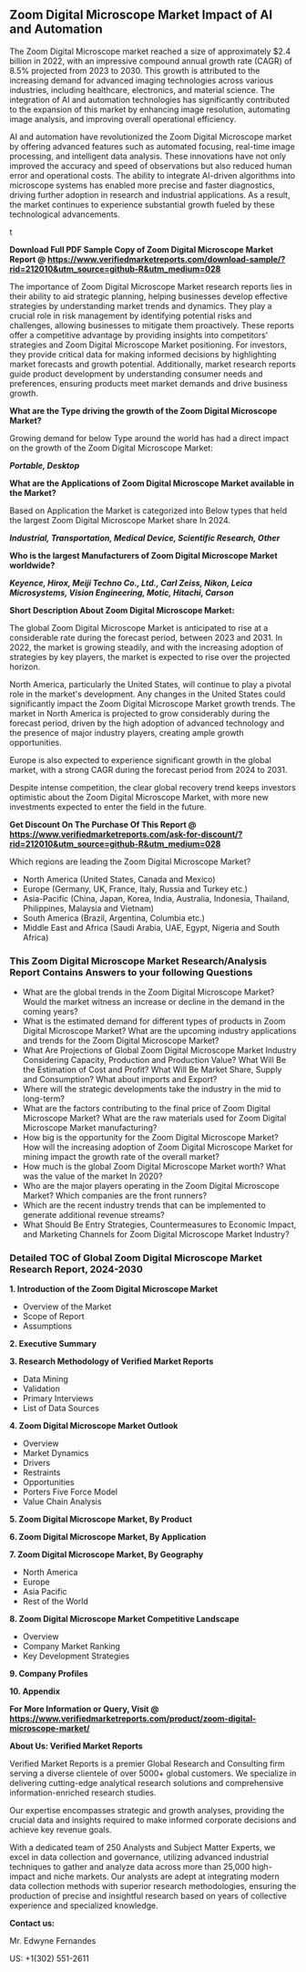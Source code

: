 <h2>Zoom Digital Microscope Market Impact of AI and Automation</h2><p>The Zoom Digital Microscope market reached a size of approximately $2.4 billion in 2022, with an impressive compound annual growth rate (CAGR) of 8.5% projected from 2023 to 2030. This growth is attributed to the increasing demand for advanced imaging technologies across various industries, including healthcare, electronics, and material science. The integration of AI and automation technologies has significantly contributed to the expansion of this market by enhancing image resolution, automating image analysis, and improving overall operational efficiency.</p><p>AI and automation have revolutionized the Zoom Digital Microscope market by offering advanced features such as automated focusing, real-time image processing, and intelligent data analysis. These innovations have not only improved the accuracy and speed of observations but also reduced human error and operational costs. The ability to integrate AI-driven algorithms into microscope systems has enabled more precise and faster diagnostics, driving further adoption in research and industrial applications. As a result, the market continues to experience substantial growth fueled by these technological advancements.</p>t</p><p id="" class=""><strong>Download Full PDF Sample Copy of Zoom Digital Microscope Market Report @ <a href="https://www.verifiedmarketreports.com/download-sample/?rid=212010&utm_source=github-R&utm_medium=028" target="_blank">https://www.verifiedmarketreports.com/download-sample/?rid=212010&utm_source=github-R&utm_medium=028</a></strong></p><p>The importance of&nbsp;Zoom Digital Microscope Market research reports lies in their ability to aid strategic planning, helping businesses develop effective strategies by understanding market trends and dynamics. They play a crucial role in risk management by identifying potential risks and challenges, allowing businesses to mitigate them proactively. These reports offer a competitive advantage by providing insights into competitors' strategies and Zoom Digital Microscope Market positioning. For investors, they provide critical data for making informed decisions by highlighting market forecasts and growth potential. Additionally, market research reports guide product development by understanding consumer needs and preferences, ensuring products meet market demands and drive business growth.</p><p><strong>What are the&nbsp;Type driving the growth of the Zoom Digital Microscope Market?</strong></p><p id="" class="">Growing demand for below Type around the world has had a direct impact on the growth of the Zoom Digital Microscope Market:</p><em><strong>Portable, Desktop</strong></em></p><strong>What are the&nbsp;Applications&nbsp;of Zoom Digital Microscope Market available in the Market?</strong></p><p id="" class="">Based on Application the Market is categorized into Below types that held the largest Zoom Digital Microscope Market share In 2024.</p><em><strong>Industrial, Transportation, Medical Device, Scientific Research, Other</strong></em></p><strong>Who is the largest Manufacturers of Zoom Digital Microscope Market worldwide?</strong></p><p><em><strong>Keyence, Hirox, Meiji Techno Co., Ltd., Carl Zeiss, Nikon, Leica Microsystems, Vision Engineering, Motic, Hitachi, Carson</strong></em></p><p id="" class=""><strong>Short Description About Zoom Digital Microscope Market:</strong></p><p>The global Zoom Digital Microscope Market is anticipated to rise at a considerable rate during the forecast period, between 2023 and 2031. In 2022, the market is growing steadily, and with the increasing adoption of strategies by key players, the market is expected to rise over the projected horizon.</p><p>North America, particularly the United States, will continue to play a pivotal role in the market's development. Any changes in the United States could significantly impact the Zoom Digital Microscope Market growth trends. The market in North America is projected to grow considerably during the forecast period, driven by the high adoption of advanced technology and the presence of major industry players, creating ample growth opportunities.</p><p>Europe is also expected to experience significant growth in the global market, with a strong CAGR during the forecast period from 2024 to 2031.</p><p>Despite intense competition, the clear global recovery trend keeps investors optimistic about the Zoom Digital Microscope Market, with more new investments expected to enter the field in the future.</p><p id="" class=""><strong>Get Discount On The Purchase Of This Report @ <a href="https://www.verifiedmarketreports.com/ask-for-discount/?rid=212010&utm_source=github-R&utm_medium=028" target="_blank">https://www.verifiedmarketreports.com/ask-for-discount/?rid=212010&utm_source=github-R&utm_medium=028</a></strong></p>Which regions are leading the Zoom Digital Microscope Market?</p><ul><li>North America (United States, Canada and Mexico)</li><li>Europe (Germany, UK, France, Italy, Russia and Turkey etc.)</li><li>Asia-Pacific (China, Japan, Korea, India, Australia, Indonesia, Thailand, Philippines, Malaysia and Vietnam)</li><li>South America (Brazil, Argentina, Columbia etc.)</li><li>Middle East and Africa (Saudi Arabia, UAE, Egypt, Nigeria and South Africa)</li></ul><h3 id="" class="">This Zoom Digital Microscope Market Research/Analysis Report Contains Answers to your following Questions</h3><ul><li>What are the global trends in the Zoom Digital Microscope Market? Would the market witness an increase or decline in the demand in the coming years?</li><li>What is the estimated demand for different types of products in Zoom Digital Microscope Market? What are the upcoming industry applications and trends for the Zoom Digital Microscope Market?</li><li>What Are Projections of Global Zoom Digital Microscope Market Industry Considering Capacity, Production and Production Value? What Will Be the Estimation of Cost and Profit? What Will Be Market Share, Supply and Consumption? What about imports and Export?</li><li>Where will the strategic developments take the industry in the mid to long-term?</li><li>What are the factors contributing to the final price of Zoom Digital Microscope Market? What are the raw materials used for Zoom Digital Microscope Market manufacturing?</li><li>How big is the opportunity for the Zoom Digital Microscope Market? How will the increasing adoption of Zoom Digital Microscope Market for mining impact the growth rate of the overall market?</li><li>How much is the global Zoom Digital Microscope Market worth? What was the value of the market In 2020?</li><li>Who are the major players operating in the Zoom Digital Microscope Market? Which companies are the front runners?</li><li>Which are the recent industry trends that can be implemented to generate additional revenue streams?</li><li>What Should Be Entry Strategies, Countermeasures to Economic Impact, and Marketing Channels for Zoom Digital Microscope Market Industry?</li></ul><h3 id="" class="">Detailed TOC of Global Zoom Digital Microscope Market Research Report, 2024-2030</h3><p id="" class=""><strong>1. Introduction of the Zoom Digital Microscope Market</strong></p><ul><li>Overview of the Market</li><li>Scope of Report</li><li>Assumptions</li></ul><p id="" class=""><strong>2. Executive Summary</strong></p><p id="" class=""><strong>3. Research Methodology of Verified Market Reports</strong></p><ul><li>Data Mining</li><li>Validation</li><li>Primary Interviews</li><li>List of Data Sources</li></ul><p id="" class=""><strong>4. Zoom Digital Microscope Market Outlook</strong></p><ul><li>Overview</li><li>Market Dynamics</li><li>Drivers</li><li>Restraints</li><li>Opportunities</li><li>Porters Five Force Model</li><li>Value Chain Analysis</li></ul><p id="" class=""><strong>5. Zoom Digital Microscope Market, By Product</strong></p><p id="" class=""><strong>6. Zoom Digital Microscope Market, By Application</strong></p><p id="" class=""><strong>7. Zoom Digital Microscope Market, By Geography</strong></p><ul><li>North America</li><li>Europe</li><li>Asia Pacific</li><li>Rest of the World</li></ul><p id="" class=""><strong>8. Zoom Digital Microscope Market Competitive Landscape</strong></p><ul><li>Overview</li><li>Company Market Ranking</li><li>Key Development Strategies</li></ul><p id="" class=""><strong>9. Company Profiles</strong></p><p id="" class=""><strong>10. Appendix</strong></p><p id="" class=""><strong>For More Information or Query, Visit @ <a href="https://www.verifiedmarketreports.com/product/zoom-digital-microscope-market/" target="_blank">https://www.verifiedmarketreports.com/product/zoom-digital-microscope-market/</a></strong></p><p id="" class=""><strong>About Us: Verified Market Reports</strong></p><p id="" class="">Verified Market Reports is a premier Global Research and Consulting firm serving a diverse clientele of over 5000+ global customers. We specialize in delivering cutting-edge analytical research solutions and comprehensive information-enriched research studies.</p><p id="" class="">Our expertise encompasses strategic and growth analyses, providing the crucial data and insights required to make informed corporate decisions and achieve key revenue goals.</p><p id="" class="">With a dedicated team of 250 Analysts and Subject Matter Experts, we excel in data collection and governance, utilizing advanced industrial techniques to gather and analyze data across more than 25,000 high-impact and niche markets. Our analysts are adept at integrating modern data collection methods with superior research methodologies, ensuring the production of precise and insightful research based on years of collective experience and specialized knowledge.</p><p id="" class=""><strong>Contact us:</strong></p><p id="" class="">Mr. Edwyne Fernandes</p><p id="" class="">US: +1(302) 551-2611</p>